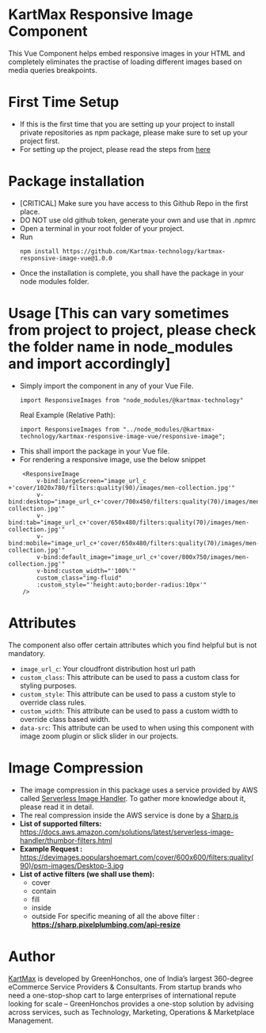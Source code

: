 # KartMax Responsive Image Component

This Vue Component helps embed responsive images in your HTML and completely eliminates the practise of loading different images based on media queries
breakpoints.

# First Time Setup

- If this is the first time that you are setting up your project to install private repositories as npm package, please make sure to set up your project first.
- For setting up the project, please read the steps from [here](https://postscripts.medium.com/npm-install-packages-from-github-9ec5c6fd0058)

# Package installation

- [CRITICAL] Make sure you have access to this Github Repo in the first place.
- DO NOT use old github token, generate your own and use that in .npmrc
- Open a terminal in your root folder of your project.
- Run
    ```
    npm install https://github.com/Kartmax-technology/kartmax-responsive-image-vue@1.0.0
    ```
- Once the installation is complete, you shall have the package in your node modules folder.

# Usage [This can vary sometimes from project to project, please check the folder name in node_modules and import accordingly]

- Simply import the component in any of your Vue File.
    ```
    import ResponsiveImages from "node_modules/@kartmax-technology"
    ```
    Real Example (Relative Path): 
  ```
  import ResponsiveImages from "../node_modules/@kartmax-technology/kartmax-responsive-image-vue/responsive-image"; 
  ```
- This shall import the package in your Vue file.
- For rendering a responsive image, use the below snippet
```
    <ResponsiveImage
        v-bind:largeScreen="image_url_c +'cover/1020x780/filters:quality(90)/images/men-collection.jpg'"
        v-bind:desktop="image_url_c+'cover/700x450/filters:quality(70)/images/men-collection.jpg'"
        v-bind:tab="image_url_c+'cover/650x480/filters:quality(70)/images/men-collection.jpg'"
        v-bind:mobile="image_url_c+'cover/650x480/filters:quality(70)/images/men-collection.jpg'"
        v-bind:default_image="image_url_c+'cover/800x750/images/men-collection.jpg'"
        v-bind:custom_width="'100%'"
        custom_class="img-fluid"
        :custom_style="'height:auto;border-radius:10px'"
    />
```

# Attributes

The component also offer certain attributes which you find helpful but is not mandatory.

- `image_url_c`: Your cloudfront distribution host url path
- `custom_class`: This attribute can be used to pass a custom class for styling purposes.
- `custom_style`: This attribute can be used to pass a custom style to override class rules.
- `custom_width`: This attribute can be used to pass a custom width to override class based width.
- `data-src`: This attribute can be used to when using this component with image zoom plugin or slick slider in our projects.

# Image Compression

- The image compression in this package uses a service provided by AWS called [Serverless Image Handler](https://aws.amazon.com/solutions/implementations/serverless-image-handler/). To gather
  more knowledge about it, please read it in detail.
- The real compression inside the AWS service is done by a [Sharp.js](https://sharp.pixelplumbing.com/api-resize)
- **List of supported filters:** https://docs.aws.amazon.com/solutions/latest/serverless-image-handler/thumbor-filters.html
- **Example Request :** https://devimages.popularshoemart.com/cover/600x600/filters:quality(90)/psm-images/Desktop-3.jpg
- **List of active filters (we shall use them):**
  - cover
  - contain 
  - fill
  - inside
  - outside
  For specific meaning of all the above filter : **https://sharp.pixelplumbing.com/api-resize**

# Author

[KartMax](https://kartmax.in) is developed by GreenHonchos, one of India’s largest 360-degree eCommerce Service Providers & Consultants. From startup brands who need a one-stop-shop cart to large enterprises of international repute looking for scale – GreenHonchos provides a one-stop solution by advising across services, such as Technology, Marketing, Operations & Marketplace Management.
